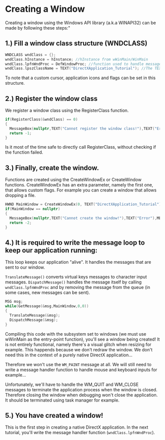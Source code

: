 # Creating a Window

Creating a window using the Windows API library (a.k.a WINAPI32) can be made by following these steps:"

## 1.) Fill a window class structure (WNDCLASS)

```cpp
WNDCLASS wndClass = {};
wndClass.hInstance = hInstance; //hInstance from wWinMain/WinMain
wndClass.lpfnWndProc = DefWindowProc; //function used to handle messages. We're currently using the default window message handling procedure. We will create our message handler function later...
wndClass.lpszClassName = TEXT("DirectXApplication_Tutorial"); //The TEXT() macro function is used to assure the projects compiles if UNICODE support is either enabled or disabled.
```

To note that a custom cursor, application icons and flags can be set in this structure.

## 2.) Register the window class

We register a window class using the RegisterClass function.

```cpp
if(RegisterClass(&wndClass) == 0) 
{
  MessageBox(nullptr,TEXT("Cannot register the window class!"),TEXT("Error!"),MB_ICONERROR | MB_OK);
  return -1;
}
```

Is it most of the time safe to directly call RegisterClass, without checking if the function failed.

## 3.) Finally, create the window.

Functions are created using the CreateWindowEx or CreateWindow functions. CreateWindowEx has an extra parameter, namely the first one, that allows custom flags. For example you can create a window that allows dropping a file.

```cpp
HWND MainWindow = CreateWindowEx(0, TEXT("DirectXApplication_Tutorial"), TEXT("Hello DirectX!"), WS_OVERLAPPEDWINDOW | WS_VISIBLE, 0, 0, 800, 600, nullptr, nullptr, hInstance, 0);
if(MainWindow == nullptr)
{
  MessageBox(nullptr,TEXT("Cannot create the window!"),TEXT("Error"),MB_ICONERROR | MB_OK);
  return -2;
}
```

## 4.) It is required to write the message loop to keep our application running:

This loop keeps our application "alive". It handles the messages that are sent to our window.

`TranslateMessage()` converts virtual keys messages to character input messages. `DispatchMessage()` handles the message itself by calling `wndClass.lpfnWndProc` and by removing the message from the queue (in some cases, new messages can be sent).

```cpp
MSG msg;
while(GetMessage(&msg,MainWindow,0,0))
{
  TranslateMessage(&msg);
  DispatchMessage(&msg);
}
```
Compiling this code with the subsystem set to windows (we must use wWinMain as the entry-point function), you'll see a window being created! It is not entirely functional, namely there's a visual glitch when resizing for example. This happends because we don't redraw the window. We don't need this in the context of a purely native DirectX application...

Therefore we won't use the `WM_PAINT` message at all. We will still need to write a message handler function to handle mouse and keyboard inputs for example...

Unfortunately, we'll have to handle the WM_QUIT and WM_CLOSE messages to terminate the application process when the window is closed. Therefore closing the window when debugging won't close the application. It should be terminated using task manager for example.

## 5.) You have created a window!

This is the first step in creating a native DirectX application. In the next tutorial, you'll write the message handler function (`wndClass.lpfnWndProc`).
